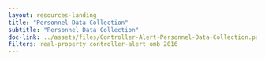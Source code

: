 ```yaml
---
layout: resources-landing
title: "Personnel Data Collection"
subtitle: "Personnel Data Collection"
doc-link: ../assets/files/Controller-Alert-Personnel-Data-Collection.pdf
filters: real-property controller-alert omb 2016
---
```

